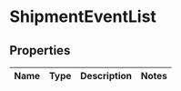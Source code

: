 # ShipmentEventList

## Properties
Name | Type | Description | Notes
------------ | ------------- | ------------- | -------------
